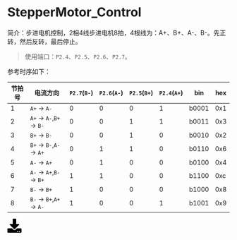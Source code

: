 # StepperMotor_Control
简介：步进电机控制，2相4线步进电机8拍，4根线为：A+、B+、A-、B-。先正转，然后反转，最后停止。  

>使用端口：`P2.4`、`P2.5`、`P2.6`、`P2.7`。  

参考时序如下：

节拍号 | 电流方向 | `P2.7`(`B-`) | `P2.6`(`A-`) | `P2.5`(`B+`) | `P2.4`(`A+`) | bin | hex  
----- | -------- |------ | ------ | ------- | ------ | --- | ---
1 | `A+` -> `A-` | 0 | 0 | 0 | 1 | b0001 | 0x1
2 | `A+` -> `A-`,`B+` -> `B-` | 0 | 0 | 1 | 1 | b0011 | 0x3
3 | `B+` -> `B-` | 0 | 0 | 1 | 0 | b0010 | 0x2
4 | `B+` -> `B-`,`A-` -> `A+` | 0 | 1 | 1 | 0 | b0110 | 0x6
5 | `A-` -> `A+` | 0 | 1 | 0 | 0 | b0100 | 0x4
6 | `A-` -> `A+`,`B-` -> `B+` | 1 | 1 | 0 | 0 | b1100 | 0xc
7 | `B-` -> `B+` | 1 | 0 | 0 | 0 | b1000 | 0x8
8 | `B-` -> `B+`,`A+` -> `A-` | 1 | 0 | 0 | 1 | b1001 | 0x9

[![下载](../download_logo.png)](https://github.com/daishitong/51demo/releases/download/download/10_StepperMotor_Control.zip)  